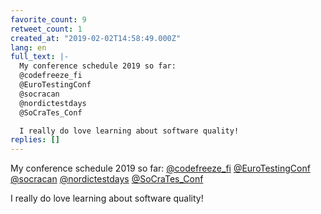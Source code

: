 ```yaml
---
favorite_count: 9
retweet_count: 1
created_at: "2019-02-02T14:58:49.000Z"
lang: en
full_text: |-
  My conference schedule 2019 so far:
  @codefreeze_fi 
  @EuroTestingConf 
  @socracan 
  @nordictestdays 
  @SoCraTes_Conf

  I really do love learning about software quality!
replies: []
---
```


My conference schedule 2019 so far:
[@codefreeze_fi](https://twitter.com/codefreeze_fi)
[@EuroTestingConf](https://twitter.com/EuroTestingConf)
[@socracan](https://twitter.com/socracan)
[@nordictestdays](https://twitter.com/nordictestdays)
[@SoCraTes_Conf](https://twitter.com/SoCraTes_Conf)

I really do love learning about software quality!
